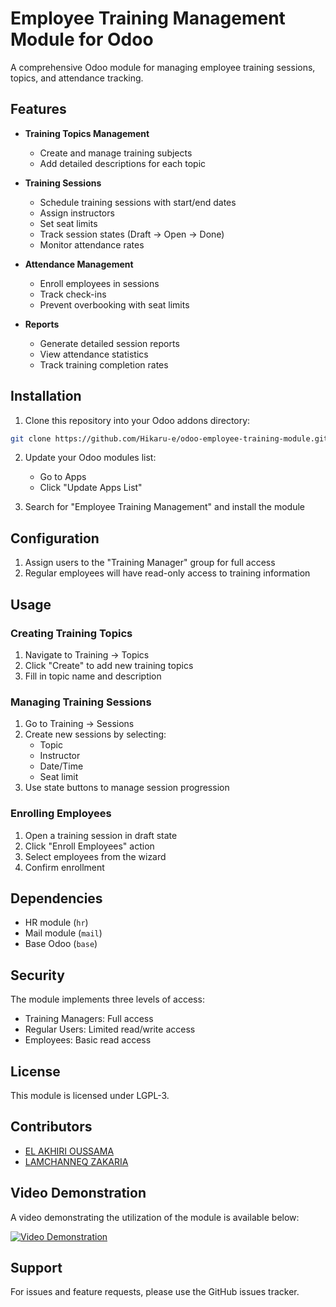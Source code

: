 # Employee Training Management Module for Odoo

A comprehensive Odoo module for managing employee training sessions, topics, and attendance tracking.

## Features

- **Training Topics Management**
  - Create and manage training subjects
  - Add detailed descriptions for each topic

- **Training Sessions**
  - Schedule training sessions with start/end dates
  - Assign instructors
  - Set seat limits
  - Track session states (Draft → Open → Done)
  - Monitor attendance rates

- **Attendance Management**
  - Enroll employees in sessions
  - Track check-ins
  - Prevent overbooking with seat limits

- **Reports**
  - Generate detailed session reports
  - View attendance statistics
  - Track training completion rates

## Installation

1. Clone this repository into your Odoo addons directory:
```bash
git clone https://github.com/Hikaru-e/odoo-employee-training-module.git
```

2. Update your Odoo modules list:
    
    - Go to Apps
    - Click "Update Apps List"
3. Search for "Employee Training Management" and install the module
    

## Configuration

1. Assign users to the "Training Manager" group for full access
2. Regular employees will have read-only access to training information

## Usage

### Creating Training Topics

1. Navigate to Training → Topics
2. Click "Create" to add new training topics
3. Fill in topic name and description

### Managing Training Sessions

1. Go to Training → Sessions
2. Create new sessions by selecting:
    - Topic
    - Instructor
    - Date/Time
    - Seat limit
3. Use state buttons to manage session progression

### Enrolling Employees

1. Open a training session in draft state
2. Click "Enroll Employees" action
3. Select employees from the wizard
4. Confirm enrollment

## Dependencies

- HR module (`hr`)
- Mail module (`mail`)
- Base Odoo (`base`)

## Security

The module implements three levels of access:

- Training Managers: Full access
- Regular Users: Limited read/write access
- Employees: Basic read access

## License

This module is licensed under LGPL-3.

## Contributors

- [EL AKHIRI OUSSAMA](https://github.com/Hikaru-e)
- [LAMCHANNEQ ZAKARIA](https://github.com/ZakariaLamchanneq)


## Video Demonstration

A video demonstrating the utilization of the module is available below:

[![Video Demonstration](https://img.youtube.com/vi/1UQkZjotrhUrkO_9cUYMIyM9YtuKbsd0W/0.jpg)](https://drive.google.com/file/d/1UQkZjotrhUrkO_9cUYMIyM9YtuKbsd0W/view?usp=sharing)


## Support

For issues and feature requests, please use the GitHub issues tracker.